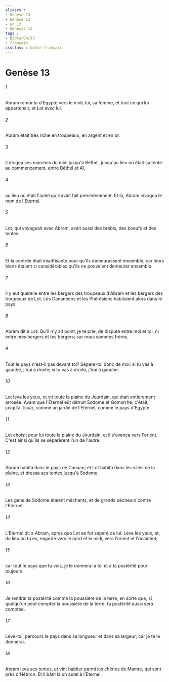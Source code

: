 ```yaml
---
aliases : 
- Genèse 13
- Genèse 13
- Gn 13
- Genesis 13
tags : 
- Bible/Gn/13
- français
cssclass : bible-français
---
```


# Genèse 13

###### 1
Abram remonta d'Egypte vers le midi, lui, sa femme, et tout ce qui lui appartenait, et Lot avec lui.
###### 2
Abram était très riche en troupeaux, en argent et en or.
###### 3
Il dirigea ses marches du midi jusqu'à Béthel, jusqu'au lieu où était sa tente au commencement, entre Béthel et Aï,
###### 4
au lieu où était l'autel qu'il avait fait précédemment. Et là, Abram invoqua le nom de l'Eternel.
###### 5
Lot, qui voyageait avec Abram, avait aussi des brebis, des boeufs et des tentes.
###### 6
Et la contrée était insuffisante pour qu'ils demeurassent ensemble, car leurs biens étaient si considérables qu'ils ne pouvaient demeurer ensemble.
###### 7
Il y eut querelle entre les bergers des troupeaux d'Abram et les bergers des troupeaux de Lot. Les Cananéens et les Phérésiens habitaient alors dans le pays.
###### 8
Abram dit à Lot: Qu'il n'y ait point, je te prie, de dispute entre moi et toi, ni entre mes bergers et tes bergers; car nous sommes frères.
###### 9
Tout le pays n'est-il pas devant toi? Sépare-toi donc de moi: si tu vas à gauche, j'irai à droite; si tu vas à droite, j'irai à gauche.
###### 10
Lot leva les yeux, et vit toute la plaine du Jourdain, qui était entièrement arrosée. Avant que l'Eternel eût détruit Sodome et Gomorrhe, c'était, jusqu'à Tsoar, comme un jardin de l'Eternel, comme le pays d'Egypte.
###### 11
Lot choisit pour lui toute la plaine du Jourdain, et il s'avança vers l'orient. C'est ainsi qu'ils se séparèrent l'un de l'autre.
###### 12
Abram habita dans le pays de Canaan; et Lot habita dans les villes de la plaine, et dressa ses tentes jusqu'à Sodome.
###### 13
Les gens de Sodome étaient méchants, et de grands pécheurs contre l'Eternel.
###### 14
L'Eternel dit à Abram, après que Lot se fut séparé de lui: Lève les yeux, et, du lieu où tu es, regarde vers le nord et le midi, vers l'orient et l'occident;
###### 15
car tout le pays que tu vois, je le donnerai à toi et à ta postérité pour toujours.
###### 16
Je rendrai ta postérité comme la poussière de la terre, en sorte que, si quelqu'un peut compter la poussière de la terre, ta postérité aussi sera comptée.
###### 17
Lève-toi, parcours le pays dans sa longueur et dans sa largeur; car je te le donnerai.
###### 18
Abram leva ses tentes, et vint habiter parmi les chênes de Mamré, qui sont près d'Hébron. Et il bâtit là un autel à l'Eternel.
